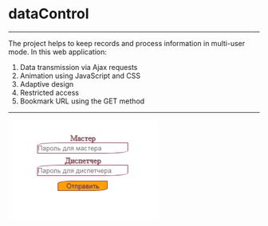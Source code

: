 # dataControl <!-- first-level header -->
***
The project helps to keep records and process information in multi-user mode. In this web application:
1. Data transmission via Ajax requests
2. Animation using JavaScript and CSS
3. Adaptive design
4. Restricted access
5. Bookmark URL using the GET method
***
![Form screen](photo/password.png)
